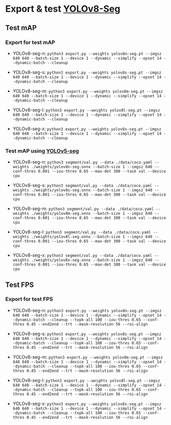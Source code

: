 # Export & test [YOLOv8-Seg](https://github.com/hiennguyen9874/yolov8-seg)

## Test mAP

### Export for test mAP

- YOLOv8-seg-n: `python3 export.py --weights yolov8n-seg.pt --imgsz 640 640 --batch-size 1 --device 1 --dynamic --simplify --opset 14 --dynamic-batch --cleanup`

- YOLOv8-seg-s: `python3 export.py --weights yolov8s-seg.pt --imgsz 640 640 --batch-size 1 --device 1 --dynamic --simplify --opset 14 --dynamic-batch --cleanup`

- YOLOv8-seg-m: `python3 export.py --weights yolov8m-seg.pt --imgsz 640 640 --batch-size 1 --device 1 --dynamic --simplify --opset 14 --dynamic-batch --cleanup`

- YOLOv8-seg-l: `python3 export.py --weights yolov8l-seg.pt --imgsz 640 640 --batch-size 1 --device 1 --dynamic --simplify --opset 14 --dynamic-batch --cleanup`

- YOLOv8-seg-x: `python3 export.py --weights yolov8x-seg.pt --imgsz 640 640 --batch-size 1 --device 1 --dynamic --simplify --opset 14 --dynamic-batch --cleanup`

### Test mAP using [YOLOv5-seg](https://github.com/hiennguyen9874/yolov5-seg-new)

- YOLOv8-seg-n: `python3 segment/val.py --data ./data/coco.yaml --weights ./weights/yolov8n-seg.onnx --batch-size 1 --imgsz 640 --conf-thres 0.001 --iou-thres 0.65 --max-det 300 --task val --device cpu`

- YOLOv8-seg-s: `python3 segment/val.py --data ./data/coco.yaml --weights ./weights/yolov8s-seg.onnx --batch-size 1 --imgsz 640 --conf-thres 0.001 --iou-thres 0.65 --max-det 300 --task val --device cpu`

- YOLOv8-seg-m: `python3 segment/val.py --data ./data/coco.yaml --weights ./weights/yolov8m-seg.onnx --batch-size 1 --imgsz 640 --conf-thres 0.001 --iou-thres 0.65 --max-det 300 --task val --device cpu`

- YOLOv8-seg-l: `python3 segment/val.py --data ./data/coco.yaml --weights ./weights/yolov8l-seg.onnx --batch-size 1 --imgsz 640 --conf-thres 0.001 --iou-thres 0.65 --max-det 300 --task val --device cpu`

- YOLOv8-seg-x: `python3 segment/val.py --data ./data/coco.yaml --weights ./weights/yolov8x-seg.onnx --batch-size 1 --imgsz 640 --conf-thres 0.001 --iou-thres 0.65 --max-det 300 --task val --device cpu`

## Test FPS

### Export for test FPS

- YOLOv8-seg-n: `python3 export.py --weights yolov8n-seg.pt --imgsz 640 640 --batch-size 1 --device 1 --dynamic --simplify --opset 14 --dynamic-batch --cleanup --topk-all 100 --iou-thres 0.65 --conf-thres 0.45 --end2end --trt --mask-resolution 56 --roi-align`

- YOLOv8-seg-s: `python3 export.py --weights yolov8s-seg.pt --imgsz 640 640 --batch-size 1 --device 1 --dynamic --simplify --opset 14 --dynamic-batch --cleanup --topk-all 100 --iou-thres 0.65 --conf-thres 0.45 --end2end --trt --mask-resolution 56 --roi-align`

- YOLOv8-seg-m: `python3 export.py --weights yolov8m-seg.pt --imgsz 640 640 --batch-size 1 --device 1 --dynamic --simplify --opset 14 --dynamic-batch --cleanup --topk-all 100 --iou-thres 0.65 --conf-thres 0.45 --end2end --trt --mask-resolution 56 --roi-align`

- YOLOv8-seg-l: `python3 export.py --weights yolov8l-seg.pt --imgsz 640 640 --batch-size 1 --device 1 --dynamic --simplify --opset 14 --dynamic-batch --cleanup --topk-all 100 --iou-thres 0.65 --conf-thres 0.45 --end2end --trt --mask-resolution 56 --roi-align`

- YOLOv8-seg-x: `python3 export.py --weights yolov8x-seg.pt --imgsz 640 640 --batch-size 1 --device 1 --dynamic --simplify --opset 14 --dynamic-batch --cleanup --topk-all 100 --iou-thres 0.65 --conf-thres 0.45 --end2end --trt --mask-resolution 56 --roi-align`